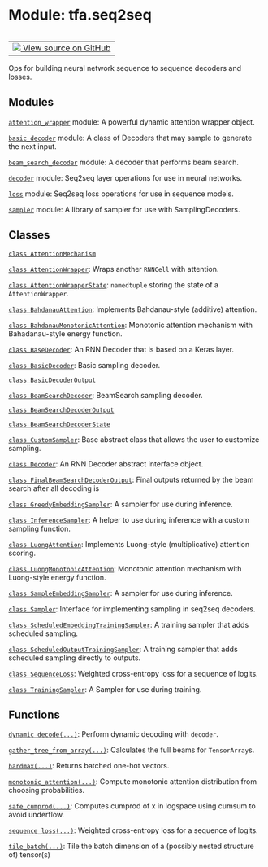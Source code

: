 <div itemscope itemtype="http://developers.google.com/ReferenceObject">
<meta itemprop="name" content="tfa.seq2seq" />
<meta itemprop="path" content="Stable" />
</div>

# Module: tfa.seq2seq


<table class="tfo-notebook-buttons tfo-api" align="left">

<td>
  <a target="_blank" href="https://github.com/tensorflow/addons/tree/r0.6/tensorflow_addons/seq2seq/__init__.py">
    <img src="https://www.tensorflow.org/images/GitHub-Mark-32px.png" />
    View source on GitHub
  </a>
</td></table>



Ops for building neural network sequence to sequence decoders and losses.

<!-- Placeholder for "Used in" -->


## Modules

[`attention_wrapper`](../tfa/seq2seq/attention_wrapper.md) module: A powerful dynamic attention wrapper object.

[`basic_decoder`](../tfa/seq2seq/basic_decoder.md) module: A class of Decoders that may sample to generate the next input.

[`beam_search_decoder`](../tfa/seq2seq/beam_search_decoder.md) module: A decoder that performs beam search.

[`decoder`](../tfa/seq2seq/decoder.md) module: Seq2seq layer operations for use in neural networks.

[`loss`](../tfa/seq2seq/loss.md) module: Seq2seq loss operations for use in sequence models.

[`sampler`](../tfa/seq2seq/sampler.md) module: A library of sampler for use with SamplingDecoders.

## Classes

[`class AttentionMechanism`](../tfa/seq2seq/AttentionMechanism.md)

[`class AttentionWrapper`](../tfa/seq2seq/AttentionWrapper.md): Wraps another `RNNCell` with attention.

[`class AttentionWrapperState`](../tfa/seq2seq/AttentionWrapperState.md): `namedtuple` storing the state of a `AttentionWrapper`.

[`class BahdanauAttention`](../tfa/seq2seq/BahdanauAttention.md): Implements Bahdanau-style (additive) attention.

[`class BahdanauMonotonicAttention`](../tfa/seq2seq/BahdanauMonotonicAttention.md): Monotonic attention mechanism with Bahadanau-style energy function.

[`class BaseDecoder`](../tfa/seq2seq/BaseDecoder.md): An RNN Decoder that is based on a Keras layer.

[`class BasicDecoder`](../tfa/seq2seq/BasicDecoder.md): Basic sampling decoder.

[`class BasicDecoderOutput`](../tfa/seq2seq/BasicDecoderOutput.md)

[`class BeamSearchDecoder`](../tfa/seq2seq/BeamSearchDecoder.md): BeamSearch sampling decoder.

[`class BeamSearchDecoderOutput`](../tfa/seq2seq/BeamSearchDecoderOutput.md)

[`class BeamSearchDecoderState`](../tfa/seq2seq/BeamSearchDecoderState.md)

[`class CustomSampler`](../tfa/seq2seq/CustomSampler.md): Base abstract class that allows the user to customize sampling.

[`class Decoder`](../tfa/seq2seq/Decoder.md): An RNN Decoder abstract interface object.

[`class FinalBeamSearchDecoderOutput`](../tfa/seq2seq/FinalBeamSearchDecoderOutput.md): Final outputs returned by the beam search after all decoding is

[`class GreedyEmbeddingSampler`](../tfa/seq2seq/GreedyEmbeddingSampler.md): A sampler for use during inference.

[`class InferenceSampler`](../tfa/seq2seq/InferenceSampler.md): A helper to use during inference with a custom sampling function.

[`class LuongAttention`](../tfa/seq2seq/LuongAttention.md): Implements Luong-style (multiplicative) attention scoring.

[`class LuongMonotonicAttention`](../tfa/seq2seq/LuongMonotonicAttention.md): Monotonic attention mechanism with Luong-style energy function.

[`class SampleEmbeddingSampler`](../tfa/seq2seq/SampleEmbeddingSampler.md): A sampler for use during inference.

[`class Sampler`](../tfa/seq2seq/Sampler.md): Interface for implementing sampling in seq2seq decoders.

[`class ScheduledEmbeddingTrainingSampler`](../tfa/seq2seq/ScheduledEmbeddingTrainingSampler.md): A training sampler that adds scheduled sampling.

[`class ScheduledOutputTrainingSampler`](../tfa/seq2seq/ScheduledOutputTrainingSampler.md): A training sampler that adds scheduled sampling directly to outputs.

[`class SequenceLoss`](../tfa/seq2seq/SequenceLoss.md): Weighted cross-entropy loss for a sequence of logits.

[`class TrainingSampler`](../tfa/seq2seq/TrainingSampler.md): A Sampler for use during training.

## Functions

[`dynamic_decode(...)`](../tfa/seq2seq/dynamic_decode.md): Perform dynamic decoding with `decoder`.

[`gather_tree_from_array(...)`](../tfa/seq2seq/gather_tree_from_array.md): Calculates the full beams for `TensorArray`s.

[`hardmax(...)`](../tfa/seq2seq/hardmax.md): Returns batched one-hot vectors.

[`monotonic_attention(...)`](../tfa/seq2seq/monotonic_attention.md): Compute monotonic attention distribution from choosing probabilities.

[`safe_cumprod(...)`](../tfa/seq2seq/safe_cumprod.md): Computes cumprod of x in logspace using cumsum to avoid underflow.

[`sequence_loss(...)`](../tfa/seq2seq/sequence_loss.md): Weighted cross-entropy loss for a sequence of logits.

[`tile_batch(...)`](../tfa/seq2seq/tile_batch.md): Tile the batch dimension of a (possibly nested structure of) tensor(s)

